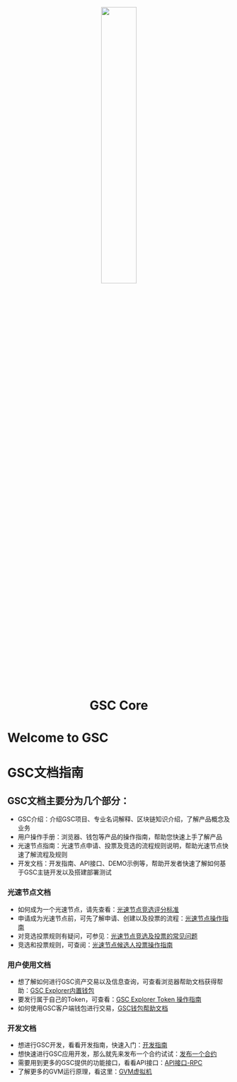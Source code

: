 <h1 align="center">
  <br>
  <img width="40%" src="https://i.loli.net/2018/06/19/5b290aa0885f1.png">
  <br>
  GSC Core
  <br>
</h1>

# Welcome to GSC

# GSC文档指南

## GSC文档主要分为几个部分：
  * GSC介绍：介绍GSC项目、专业名词解释、区块链知识介绍，了解产品概念及业务
  * 用户操作手册：浏览器、钱包等产品的操作指南，帮助您快速上手了解产品
  * 光速节点指南：光速节点申请、投票及竞选的流程规则说明，帮助光速节点快速了解流程及规则
  * 开发文档：开发指南、API接口、DEMO示例等，帮助开发者快速了解如何基于GSC主链开发以及搭建部署测试

### 光速节点文档
  * 如何成为一个光速节点，请先查看：<a href="http://wiki.gsc.social/zh/guide/rating.html">光速节点竞选评分标准</a> <br />
  * 申请成为光速节点前，可先了解申请、创建以及投票的流程：<a href="http://wiki.gsc.social/zh/guide/lightnode.html">光速节点操作指南</a><br />
  * 对竞选投票规则有疑问，可参见：<a href="http://wiki.gsc.social/zh/guide/lightnodeQA.html">光速节点竞选及投票的常见问题</a><br />
  * 竞选和投票规则，可查阅：<a href="http://wiki.gsc.social/zh/guide/vote.html">光速节点候选人投票操作指南</a><br />

### 用户使用文档
  * 想了解如何进行GSC资产交易以及信息查询，可查看浏览器帮助文档获得帮助：<a href="http://wiki.gsc.social/zh/operate/wallet-explorer.html">GSC Explorer内置钱包</a><br />
  * 要发行属于自己的Token，可查看：<a href="http://wiki.gsc.social/zh/operate/wallet-explorer.html">GSC Explorer Token 操作指南</a><br />
  * 如何使用GSC客户端钱包进行交易，<a href="http://wiki.gsc.social/zh/operate/wallet.html">GSC钱包帮助文档</a><br />

### 开发文档
  * 想进行GSC开发，看看开发指南，快速入门：<a href="http://wiki.gsc.social/zh/operate/development/">开发指南</a><br />
  * 想快速进行GSC应用开发，那么就先来发布一个合约试试：<a href="http://wiki.gsc.social/zh/development/demo.html">发布一个合约</a><br />
  * 需要用到更多的GSC提供的功能接口，看看API接口：<a href="http://wiki.gsc.social/zh/development/api/rpc接口.html">API接口-RPC</a><br />
  * 了解更多的GVM运行原理，看这里：<a href="http://wiki.gsc.social/zh/development/gvm.html">GVM虚拟机</a><br />
